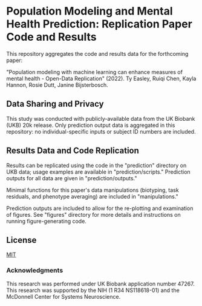 # Population Modeling and Mental Health Prediction: Replication Paper Code and Results 

This repository aggregates the code and results data for the forthcoming paper:

"Population modeling with machine learning can enhance measures of mental health - Open-Data Replication" (2022). Ty Easley, Ruiqi Chen, Kayla Hannon, Rosie Dutt, Janine Bijsterbosch.


## Data Sharing and Privacy

This study was conducted with publicly-available data from the UK Biobank (UKB) 20k release. Only prediction output data is aggregated in this repository: no individual-specific inputs or subject ID numbers are included. 


## Results Data and Code Replication

Results can be replicated using the code in the "prediction" directory on UKB data; usage examples are available in "prediction/scripts." Prediction outputs for all data are given in "prediction/outputs."

Minimal functions for this paper's data manipulations (biotyping, task residuals, and phenotype averaging) are included in "manipulations."

Prediction outputs are included to allow for the re-plotting and examination of figures. See "figures" directory for more details and instructions on running figure-generating code.


## License

[MIT](https://choosealicense.com/licenses/mit/)


### Acknowledgments

This research was performed under UK Biobank application number 47267.
This research was supported by the NIH (1 R34 NS118618-01) and the McDonnell Center for Systems Neuroscience.
